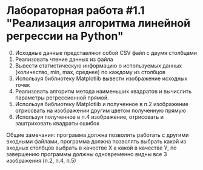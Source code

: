 # Лабораторная работа #1.1 "Реализация алгоритма линейной регрессии на Python"
0.	Исходные данные представляют собой CSV файл с двумя столбцами
1.	Реализовать чтение данных из файла
2.	Вывести статистическую информацию о используемых данных (количество, min, max, среднее) по каждому из столбцов
3.	Используя библиотеку Matplotlib вывести изображение исходных точек
4.	Реализовать алгоритм метода наименьших квадратов и вычислить параметры регрессионной прямой.
5.	Используя библиотеку Matplotlib и полученное в п.2 изображение отрисовать на изображении другим цветом полученную прямую
6.	Используя полученное в п.4 изображение, отрисовать и заштриховать квадраты ошибок

Общие замечания: программа должна позволять работать с другими входными файлами, программа должна позволять выбрать какой из входных столбцов выбрать в качестве Х а какой в качестве У, по завершению программы должны одновременно видны все 3 изображения (п.2, п.4, п.5)